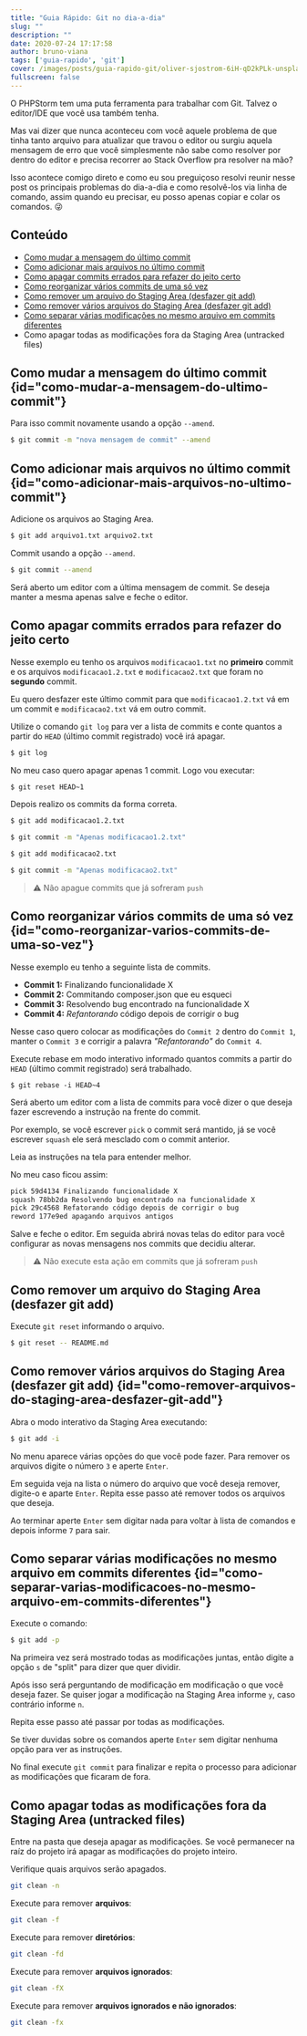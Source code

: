 ```yaml
---
title: "Guia Rápido: Git no dia-a-dia"
slug: ""
description: ""
date: 2020-07-24 17:17:58
author: bruno-viana
tags: ['guia-rapido', 'git']
cover: /images/posts/guia-rapido-git/oliver-sjostrom-6iH-qD2kPLk-unsplash.jpg
fullscreen: false
---
```

O PHPStorm tem uma puta ferramenta para trabalhar com Git. Talvez o editor/IDE que você usa também tenha.

Mas vai dizer que nunca aconteceu com você aquele problema de que tinha tanto arquivo para atualizar que travou o editor ou surgiu aquela mensagem de erro que você simplesmente não sabe como resolver por dentro do editor e precisa recorrer ao Stack Overflow pra resolver na mão?

Isso acontece comigo direto e como eu sou preguiçoso resolvi reunir nesse post os principais problemas do dia-a-dia e como resolvê-los via linha de comando, assim quando eu precisar, eu posso apenas copiar e colar os comandos. :stuck_out_tongue_winking_eye:

## Conteúdo

- [Como mudar a mensagem do último commit](#como-mudar-a-mensagem-do-ultimo-commit)
- [Como adicionar mais arquivos no último commit](#como-adicionar-mais-arquivos-no-ultimo-commit)
- [Como apagar commits errados para refazer do jeito certo](#como-apagar-commits-errados-para-refazer-do-jeito-certo)
- [Como reorganizar vários commits de uma só vez](#como-reorganizar-varios-commits-de-uma-so-vez)
- [Como remover um arquivo do Staging Area (desfazer git add)](#como-remover-um-arquivo-do-staging-area-desfazer-git-add)
- [Como remover vários arquivos do Staging Area (desfazer git add)](#como-remover-arquivos-do-staging-area-desfazer-git-add)
- [Como separar várias modificações no mesmo arquivo em commits diferentes](#como-separar-varias-modificacoes-no-mesmo-arquivo-em-commits-diferentes)
- Como apagar todas as modificações fora da Staging Area (untracked files)

## Como mudar a mensagem do último commit {id="como-mudar-a-mensagem-do-ultimo-commit"}

Para isso commit novamente usando a opção `--amend`.

```bash
$ git commit -m "nova mensagem de commit" --amend
```

## Como adicionar mais arquivos no último commit {id="como-adicionar-mais-arquivos-no-ultimo-commit"}

Adicione os arquivos ao Staging Area.

```bash
$ git add arquivo1.txt arquivo2.txt
```

Commit usando a opção `--amend`.

```bash
$ git commit --amend
```

Será aberto um editor com a última mensagem de commit. Se deseja manter a mesma apenas salve e feche o editor.


## Como apagar commits errados para refazer do jeito certo

Nesse exemplo eu tenho os arquivos `modificacao1.txt` no **primeiro** commit e os arquivos `modificacao1.2.txt` e `modificacao2.txt` que foram no **segundo** commit. 

Eu quero desfazer este último commit para que `modificacao1.2.txt` vá em um commit e `modificacao2.txt` vá em outro commit.

Utilize o comando `git log` para ver a lista de commits e conte quantos a partir do `HEAD` (último commit registrado) você irá apagar.

```bash
$ git log
```

No meu caso quero apagar apenas 1 commit. Logo vou executar:

```bash
$ git reset HEAD~1
```

Depois realizo os commits da forma correta.

```bash
$ git add modificacao1.2.txt

$ git commit -m "Apenas modificacao1.2.txt"

$ git add modificacao2.txt

$ git commit -m "Apenas modificacao2.txt"
```

> :warning: Não apague commits que já sofreram `push`

## Como reorganizar vários commits de uma só vez {id="como-reorganizar-varios-commits-de-uma-so-vez"}

Nesse exemplo eu tenho a seguinte lista de commits.

- **Commit 1:** Finalizando funcionalidade X
- **Commit 2:** Commitando composer.json que eu esqueci
- **Commit 3:** Resolvendo bug encontrado na funcionalidade X
- **Commit 4:** *Refantorando* código depois de corrigir o bug

Nesse caso quero colocar as modificações do `Commit 2` dentro do `Commit 1`, manter o `Commit 3` e corrigir a palavra *"Refantorando"* do `Commit 4`.

Execute rebase em modo interativo informado quantos commits a partir do `HEAD` (último commit registrado) será trabalhado.

```
$ git rebase -i HEAD~4
```

Será aberto um editor com a lista de commits para você dizer o que deseja fazer escrevendo a instrução na frente do commit. 

Por exemplo, se você escrever `pick` o commit será mantido, já se você escrever `squash` ele será mesclado com o commit anterior.

Leia as instruções na tela para entender melhor.

No meu caso ficou assim:

```bash
pick 59d4134 Finalizando funcionalidade X
squash 78bb2da Resolvendo bug encontrado na funcionalidade X
pick 29c4568 Refatorando código depois de corrigir o bug
reword 177e9ed apagando arquivos antigos
```

Salve e feche o editor. Em seguida abrirá novas telas do editor para você configurar as novas mensagens nos commits que decidiu alterar.

> :warning: Não execute esta ação em commits que já sofreram `push`

## Como remover um arquivo do Staging Area (desfazer git add)

Execute `git reset` informando o arquivo.

```bash
$ git reset -- README.md
```

## Como remover vários arquivos do Staging Area (desfazer git add) {id="como-remover-arquivos-do-staging-area-desfazer-git-add"}

Abra o modo interativo da Staging Area executando:

```bash
$ git add -i
```

No menu aparece várias opções do que você pode fazer. Para remover os arquivos digite o número `3` e aperte `Enter`.

Em seguida veja na lista o número do arquivo que você deseja remover, digite-o e aparte `Enter`. Repita esse passo até remover todos os arquivos que deseja.

Ao terminar aperte `Enter` sem digitar nada para voltar à lista de comandos e depois informe `7` para sair.

## Como separar várias modificações no mesmo arquivo em commits diferentes {id="como-separar-varias-modificacoes-no-mesmo-arquivo-em-commits-diferentes"}

Execute o comando:

```bash
$ git add -p
```

Na primeira vez será mostrado todas as modificações juntas, então digite a opção `s` de "split" para dizer que quer dividir.

Após isso será perguntando de modificação em modificação o que você deseja fazer. Se quiser jogar a modificação na Staging Area informe `y`, caso contrário informe `n`.

Repita esse passo até passar por todas as modificações.

Se tiver duvidas sobre os comandos aperte `Enter` sem digitar nenhuma opção para ver as instruções.

No final execute `git commit` para finalizar e repita o processo para adicionar as modificações que ficaram de fora.

## Como apagar todas as modificações fora da Staging Area (untracked files)

Entre na pasta que deseja apagar as modificações. Se você permanecer na raíz do projeto irá apagar as modificações do projeto inteiro.

Verifique quais arquivos serão apagados.

```bash
git clean -n
```

Execute para remover **arquivos**:

```bash
git clean -f
```

Execute para remover **diretórios**:

```bash
git clean -fd
```

Execute para remover **arquivos ignorados**:

```bash
git clean -fX
```

Execute para remover **arquivos ignorados e não ignorados**:

```bash
git clean -fx
```

